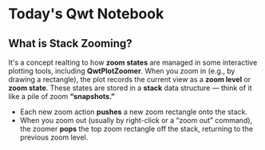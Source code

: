 # Today's Qwt Notebook
## What is Stack Zooming?
It's a concept realting to how **zoom states** are managed in some interactive plotting tools, including **QwtPlotZoomer**.
When you zoom in (e.g., by drawing a rectangle), the plot records the current view as a **zoom level** or **zoom state**.
These states are stored in a **stack** data structure — think of it like a pile of zoom **“snapshots.”**
- Each new zoom action **pushes** a new zoom rectangle onto the stack.
- When you zoom out (usually by right-click or a “zoom out” command), the zoomer **pops** the top zoom rectangle off the stack, returning to the previous zoom level.
